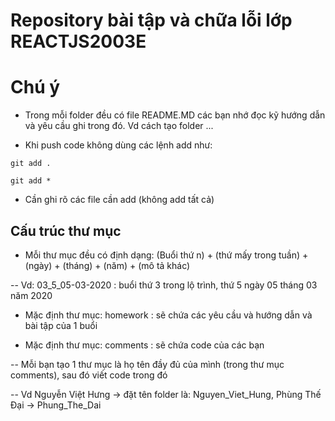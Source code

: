 # Repository bài tập và chữa lỗi lớp REACTJS2003E

# Chú ý
- Trong mỗi folder đều có file README.MD các bạn nhớ đọc kỹ hướng dẫn và yêu cầu ghi trong đó. Vd cách tạo folder ...

- Khi push code không dùng các lệnh add như:

```
git add .

git add *
```
- Cần ghi rõ các file cần add (không add tất cả)


## Cấu trúc thư mục
- Mỗi thư mục đều có định dạng: (Buổi thứ n) + (thứ mấy trong tuần) + (ngày) + (tháng) + (năm) + (mô tả khác)

-- Vd: 03_5_05-03-2020 : buổi thứ 3 trong lộ trình, thứ 5 ngày 05 tháng 03 năm 2020

- Mặc định thư mục: homework : sẽ chứa các yêu cầu và hướng dẫn và bài tập của 1 buổi

- Mặc định thư mục: comments : sẽ chứa code của các bạn

-- Mỗi bạn tạo 1 thư mục là họ tên đầy đủ của mình (trong thư mục comments), sau đó viết code trong đó

-- Vd Nguyễn Việt Hưng -> đặt tên folder là: Nguyen_Viet_Hung, Phùng Thế Đại -> Phung_The_Dai

